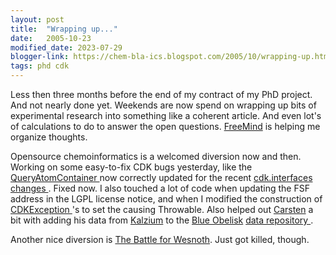 ```yaml
---
layout: post
title:  "Wrapping up..."
date:   2005-10-23
modified_date: 2023-07-29
blogger-link: https://chem-bla-ics.blogspot.com/2005/10/wrapping-up.html
tags: phd cdk
---
```


Less then three months before the end of my contract of my PhD project. And not nearly done yet. Weekends are now spend on wrapping up
bits of experimental research into something like a coherent article. And even lot's of calculations to do to answer the open
questions. [FreeMind](http://freemind.sourceforge.net/) is helping me organize thoughts.

Opensource chemoinformatics is a welcomed diversion now and then. Working on some easy-to-fix CDK bugs yesterday, like the
[QueryAtomContainer <i class="fa-solid fa-recycle fa-xs"></i>](https://cdk.github.io/cdk/latest/docs/api/org/openscience/cdk/isomorphism/matchers/QueryAtomContainer.html) now correctly
updated for the recent [cdk.interfaces changes <i class="fa-solid fa-link-slash fa-xs"></i>](http://sourceforge.net/mailarchive/forum.php?thread_id=8016575&forum_id=2178). Fixed now.
I also touched a lot of code when updating the FSF address in the LGPL license notice, and when I modified the construction of
[CDKException <i class="fa-solid fa-recycle fa-xs"></i>](https://cdk.github.io/cdk/latest/docs/api/org/openscience/cdk/exception/CDKException.html)'s to set the causing Throwable.
Also helped out [Carsten](http://www.livejournal.com/users/cniehaus/) a bit with adding his data from
[Kalzium](http://edu.kde.org/kalzium/) to the [Blue Obelisk](http://www.blueobelisk.org/)
[data repository <i class="fa-solid fa-recycle fa-xs"></i>](https://github.com/BlueObelisk/bodr).

Another nice diversion is [The Battle for Wesnoth](http://wesnoth.org/). Just got killed, though.

